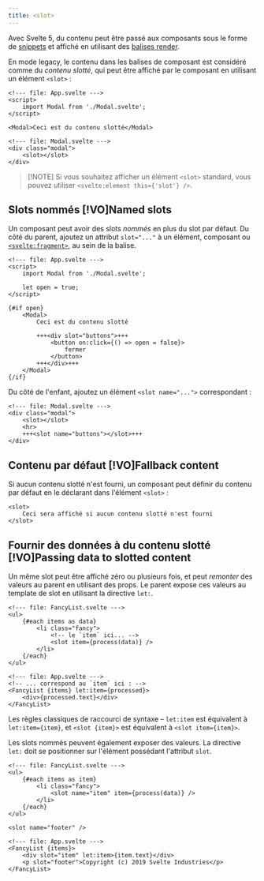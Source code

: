 ```yaml
---
title: <slot>
---
```


Avec Svelte 5, du contenu peut être passé aux composants sous le forme de [snippets](snippet) et
affiché en utilisant des [balises render](@render).

En mode legacy, le contenu dans les balises de composant est considéré comme du _contenu slotté_,
qui peut être affiché par le composant en utilisant un élément `<slot>` :

```svelte
<!--- file: App.svelte --->
<script>
	import Modal from './Modal.svelte';
</script>

<Modal>Ceci est du contenu slotté</Modal>
```

```svelte
<!--- file: Modal.svelte --->
<div class="modal">
	<slot></slot>
</div>
```

> [!NOTE] Si vous souhaitez afficher un élément `<slot>` standard, vous pouvez utiliser
> `<svelte:element this={'slot'} />`.

## Slots nommés [!VO]Named slots

Un composant peut avoir des slots _nommés_ en plus du slot par défaut. Du côté du parent, ajoutez un
attribut `slot="..."` à un élément, composant ou [`<svelte:fragment>`](legacy-svelte-fragment), au
sein de la balise.

```svelte
<!--- file: App.svelte --->
<script>
	import Modal from './Modal.svelte';

	let open = true;
</script>

{#if open}
	<Modal>
		Ceci est du contenu slotté

		+++<div slot="buttons">+++
			<button on:click={() => open = false}>
				fermer
			</button>
		+++</div>+++
	</Modal>
{/if}
```

Du côté de l'enfant, ajoutez un élément `<slot name="...">` correspondant :

```svelte
<!--- file: Modal.svelte --->
<div class="modal">
	<slot></slot>
	<hr>
	+++<slot name="buttons"></slot>+++
</div>
```

## Contenu par défaut [!VO]Fallback content

Si aucun contenu slotté n'est fourni, un composant peut définir du contenu par défaut en le
déclarant dans l'élément `<slot>` :

```svelte
<slot>
	Ceci sera affiché si aucun contenu slotté n'est fourni
</slot>
```

## Fournir des données à du contenu slotté [!VO]Passing data to slotted content

Un même slot peut être affiché zéro ou plusieurs fois, et peut _remonter_ des valeurs au parent en
utilisant des props. Le parent expose ces valeurs au template de slot en utilisant la directive
`let:`.

```svelte
<!--- file: FancyList.svelte --->
<ul>
	{#each items as data}
		<li class="fancy">
			<!-- le `item` ici... -->
			<slot item={process(data)} />
		</li>
	{/each}
</ul>
```

```svelte
<!--- file: App.svelte --->
<!-- ... correspond au `item` ici : -->
<FancyList {items} let:item={processed}>
	<div>{processed.text}</div>
</FancyList>
```

Les règles classiques de raccourci de syntaxe – `let:item` est équivalent à `let:item={item}`, et
`<slot {item}>` est équivalent à `<slot item={item}>`.

Les slots nommés peuvent également exposer des valeurs. La directive `let:` doit se positionner sur
l'élément possédant l'attribut `slot`.

```svelte
<!--- file: FancyList.svelte --->
<ul>
	{#each items as item}
		<li class="fancy">
			<slot name="item" item={process(data)} />
		</li>
	{/each}
</ul>

<slot name="footer" />
```

```svelte
<!--- file: App.svelte --->
<FancyList {items}>
	<div slot="item" let:item>{item.text}</div>
	<p slot="footer">Copyright (c) 2019 Svelte Industries</p>
</FancyList>
```


